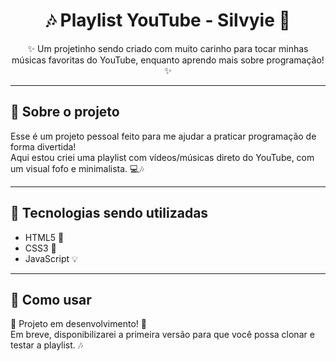 <h1 align="center">🎶 Playlist YouTube - Silvyie 🎀</h1>

<p align="center">
✨ Um projetinho sendo criado com muito carinho para tocar minhas músicas favoritas do YouTube, enquanto aprendo mais sobre programação! ✨
</p>

---

## 🌷 Sobre o projeto

Esse é um projeto pessoal feito para me ajudar a praticar programação de forma divertida!  
Aqui estou criei uma playlist com vídeos/músicas direto do YouTube, com um visual fofo e minimalista. 💻🎶

---

## 🌼 Tecnologias sendo utilizadas

- HTML5 🩷
- CSS3 🌸
- JavaScript 💡

---

## 🌸 Como usar

🚧 Projeto em desenvolvimento! 🚧  
Em breve, disponibilizarei a primeira versão para que você possa clonar e testar a playlist. 🎶  
